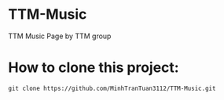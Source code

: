 # TTM-Music
TTM Music Page by TTM group
# How to clone this project:
```
git clone https://github.com/MinhTranTuan3112/TTM-Music.git
```
